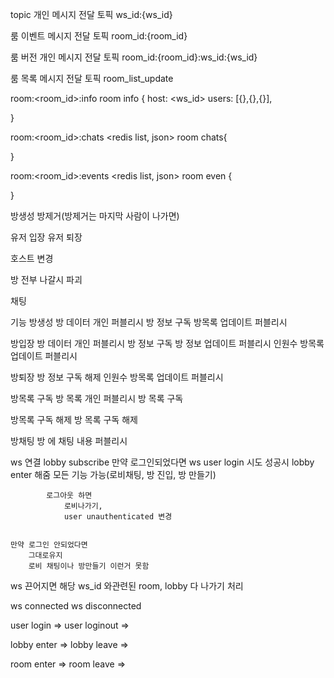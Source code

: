 topic
개인 메시지 전달 토픽
ws_id:{ws_id}

룸 이벤트 메시지 전달 토픽
room_id:{room_id}

룸 버전 개인 메시지 전달 토픽
room_id:{room_id}:ws_id:{ws_id}

룸 목록 메시지 전달 토픽
room_list_update






room:<room_id>:info
<json>
room info
{
    host: <ws_id>
    users: [{},{},{}],
    
}

room:<room_id>:chats
<redis list,  json>
room chats{
    
}

room:<room_id>:events
<redis list,  json>
room even
{

}

방생성
방제거(방제거는 마지막 사람이 나가면)

유저 입장
유저 퇴장

호스트 변경

방 전부 나갈시 파괴

채팅



기능
방생성
    방 데이터 개인 퍼블리시
    방 정보 구독
    방목록 업데이트 퍼블리시

방입장
    방 데이터 개인 퍼블리시
    방 정보 구독
    방 정보 업데이트 퍼블리시
    인원수 방목록 업데이트 퍼블리시

방퇴장
    방 정보 구독 해제
    인원수 방목록 업데이트 퍼블리시

방목록 구독
    방 목록 개인 퍼블리시
    방 목록 구독

방목록 구독 해제
    방 목록 구독 해제

방채팅
    방 에 채팅 내용 퍼블리시


ws 연결
    lobby subscribe
    만약 로그인되었다면
        ws user login 시도
            성공시 lobby enter 해줌
            모든 기능 가능(로비채팅, 방 진입, 방 만들기)

            로그아웃 하면
                로비나가기,
                user unauthenticated 변경


    만약 로그인 안되었다면
        그대로유지
        로비 채팅이나 방만들기 이런거 못함

ws 끈어지면
    해당 ws_id 와관련된 room, lobby 다 나가기 처리


ws connected
ws disconnected

user login =>
user loginout =>

lobby enter =>
lobby leave =>

room enter =>
room leave =>